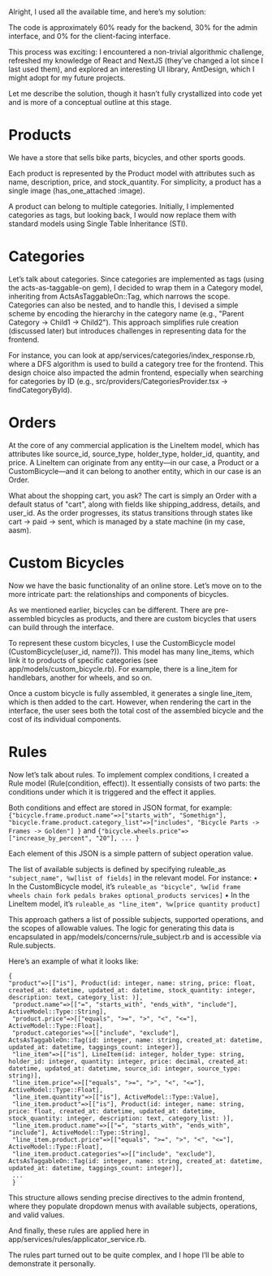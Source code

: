 Alright, I used all the available time, and here’s my solution:

The code is approximately 60% ready for the backend, 30% for the admin interface, and 0% for the client-facing interface.

This process was exciting: I encountered a non-trivial algorithmic challenge, refreshed my knowledge of React and NextJS (they’ve changed a lot since I last used them), and explored an interesting UI library, AntDesign, which I might adopt for my future projects.

Let me describe the solution, though it hasn’t fully crystallized into code yet and is more of a conceptual outline at this stage.



# Products

We have a store that sells bike parts, bicycles, and other sports goods.

Each product is represented by the Product model with attributes such as name, description, price, and stock_quantity. For simplicity, a product has a single image (has_one_attached :image).

A product can belong to multiple categories. Initially, I implemented categories as tags, but looking back, I would now replace them with standard models using Single Table Inheritance (STI).

# Categories

Let’s talk about categories. Since categories are implemented as tags (using the acts-as-taggable-on gem), I decided to wrap them in a Category model, inheriting from ActsAsTaggableOn::Tag, which narrows the scope. Categories can also be nested, and to handle this, I devised a simple scheme by encoding the hierarchy in the category name (e.g., "Parent Category -> Child1 -> Child2"). This approach simplifies rule creation (discussed later) but introduces challenges in representing data for the frontend.

For instance, you can look at app/services/categories/index_response.rb, where a DFS algorithm is used to build a category tree for the frontend. This design choice also impacted the admin frontend, especially when searching for categories by ID (e.g., src/providers/CategoriesProvider.tsx -> findCategoryById).

# Orders

At the core of any commercial application is the LineItem model, which has attributes like source_id, source_type, holder_type, holder_id, quantity, and price. A LineItem can originate from any entity—in our case, a Product or a CustomBicycle—and it can belong to another entity, which in our case is an Order.

What about the shopping cart, you ask? The cart is simply an Order with a default status of "cart", along with fields like shipping_address, details, and user_id. As the order progresses, its status transitions through states like cart -> paid -> sent, which is managed by a state machine (in my case, aasm).

# Custom Bicycles

Now we have the basic functionality of an online store. Let’s move on to the more intricate part: the relationships and components of bicycles.

As we mentioned earlier, bicycles can be different. There are pre-assembled bicycles as products, and there are custom bicycles that users can build through the interface.

To represent these custom bicycles, I use the CustomBicycle model (CustomBicycle(user_id, name?)). This model has many line_items, which link it to products of specific categories (see app/models/custom_bicycle.rb). For example, there is a line_item for handlebars, another for wheels, and so on.

Once a custom bicycle is fully assembled, it generates a single line_item, which is then added to the cart. However, when rendering the cart in the interface, the user sees both the total cost of the assembled bicycle and the cost of its individual components.

# Rules

Now let’s talk about rules. To implement complex conditions, I created a Rule model (Rule(condition, effect)). It essentially consists of two parts: the conditions under which it is triggered and the effect it applies.

Both conditions and effect are stored in JSON format, for example:
`{"bicycle.frame.product.name"=>["starts_with", "Somethign"], "bicycle.frame.product.category_list"=>["includes", "Bicycle Parts -> Frames -> Golden"] }` and `{"bicycle.wheels.price"=>["increase_by_percent", "20"], ... }`

Each element of this JSON is a simple pattern of subject operation value.

The list of available subjects is defined by specifying ruleable_as `"subject_name", %w[list of fields]` in the relevant model.
For instance:
  • In the CustomBicycle model, it’s `ruleable_as "bicycle", %w[id frame wheels chain fork pedals brakes optional_products services]`
  • In the LineItem model, it’s `ruleable_as "line_item", %w[price quantity product]`

This approach gathers a list of possible subjects, supported operations, and the scopes of allowable values. The logic for generating this data is encapsulated in app/models/concerns/rule_subject.rb and is accessible via Rule.subjects.

Here’s an example of what it looks like:

```
{
"product"=>[["is"], Product(id: integer, name: string, price: float, created_at: datetime, updated_at: datetime, stock_quantity: integer, description: text, category_list: )],
 "product.name"=>[["=", "starts_with", "ends_with", "include"], ActiveModel::Type::String],
 "product.price"=>[["equals", ">=", ">", "<", "<="], ActiveModel::Type::Float],
 "product.categories"=>[["include", "exclude"], ActsAsTaggableOn::Tag(id: integer, name: string, created_at: datetime, updated_at: datetime, taggings_count: integer)],
 "line_item"=>[["is"], LineItem(id: integer, holder_type: string, holder_id: integer, quantity: integer, price: decimal, created_at: datetime, updated_at: datetime, source_id: integer, source_type: string)],
 "line_item.price"=>[["equals", ">=", ">", "<", "<="], ActiveModel::Type::Float],
 "line_item.quantity"=>[["is"], ActiveModel::Type::Value],
 "line_item.product"=>[["is"], Product(id: integer, name: string, price: float, created_at: datetime, updated_at: datetime, stock_quantity: integer, description: text, category_list: )],
 "line_item.product.name"=>[["=", "starts_with", "ends_with", "include"], ActiveModel::Type::String],
 "line_item.product.price"=>[["equals", ">=", ">", "<", "<="], ActiveModel::Type::Float],
 "line_item.product.categories"=>[["include", "exclude"], ActsAsTaggableOn::Tag(id: integer, name: string, created_at: datetime, updated_at: datetime, taggings_count: integer)],
 ...
 }
```

 This structure allows sending precise directives to the admin frontend, where they populate dropdown menus with available subjects, operations, and valid values.


 And finally, these rules are applied here in app/services/rules/applicator_service.rb.

The rules part turned out to be quite complex, and I hope I’ll be able to demonstrate it personally.

